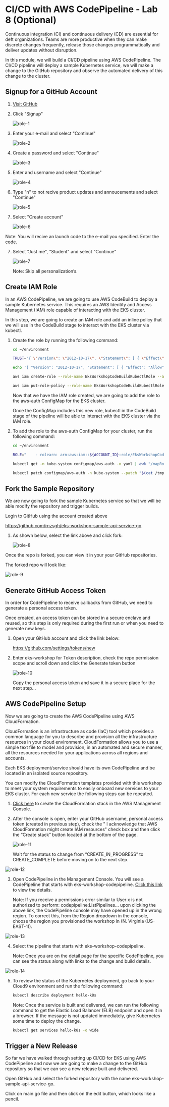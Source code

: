 # CI/CD with AWS CodePipeline - Lab 8 (Optional)

Continuous integration (CI) and continuous delivery (CD) are essential for deft organizations. Teams are more productive when they can make discrete changes frequently, release those changes programmatically and deliver updates without disruption.

In this module, we will build a CI/CD pipeline using AWS CodePipeline. The CI/CD pipeline will deploy a sample Kubernetes service, we will make a change to the GitHub repository and observe the automated delivery of this change to the cluster.

## Signup for a GitHub Account

1. [Visit GitHub](https://github.com/)

2. Click "Signup"

    ![role-1](./images/role-1.png)

3. Enter your e-mail and select "Continue"

    ![role-2](./images/role-2.png)

3. Create a password and select "Continue"

    ![role-3](./images/role-3.png)

4. Enter and username and select "Continue"

    ![role-4](./images/role-4.png)

5. Type "n" to not recive product updates and annoucements and select "Continue"

    ![role-5](./images/role-5.png)

6. Select "Create account"

    ![role-6](./images/role-6.png)

Note: You will recive an launch code to the e-mail you specified. Enter the code.

7. Select "Just me", "Student" and select "Continue"

    ![role-7](./images/role-7.png)

    Note: Skip all personalization’s.

## Create IAM Role

In an AWS CodePipeline, we are going to use AWS CodeBuild to deploy a sample Kubernetes service. This requires an AWS Identity and Access Management (IAM) role capable of interacting with the EKS cluster.

In this step, we are going to create an IAM role and add an inline policy that we will use in the CodeBuild stage to interact with the EKS cluster via kubectl.

1. Create the role by running the following command:

    ```bash
    cd ~/environment

    TRUST="{ \"Version\": \"2012-10-17\", \"Statement\": [ { \"Effect\": \"Allow\", \"Principal\": { \"AWS\": \"arn:aws:iam::${ACCOUNT_ID}:root\" }, \"Action\": \"sts:AssumeRole\" } ] }"

    echo '{ "Version": "2012-10-17", "Statement": [ { "Effect": "Allow", "Action": "eks:Describe*", "Resource": "*" } ] }' > /tmp/iam-role-policy

    aws iam create-role --role-name EksWorkshopCodeBuildKubectlRole --assume-role-policy-document "$TRUST" --output text --query 'Role.Arn'

    aws iam put-role-policy --role-name EksWorkshopCodeBuildKubectlRole --policy-name eks-describe --policy-document file:///tmp/iam-role-policy
    ```

    Now that we have the IAM role created, we are going to add the role to the aws-auth ConfigMap for the EKS cluster.

    Once the ConfigMap includes this new role, kubectl in the CodeBuild stage of the pipeline will be able to interact with the EKS cluster via the IAM role.

2. To add the role to the aws-auth ConfigMap for your cluster, run the following command:

    ```bash
    cd ~/environment

    ROLE="    - rolearn: arn:aws:iam::${ACCOUNT_ID}:role/EksWorkshopCodeBuildKubectlRole\n      username: build\n      groups:\n        - system:masters"

    kubectl get -n kube-system configmap/aws-auth -o yaml | awk "/mapRoles: \|/{print;print \"$ROLE\";next}1" > /tmp/aws-auth-patch.yml

    kubectl patch configmap/aws-auth -n kube-system --patch "$(cat /tmp/aws-auth-patch.yml)"
    ```

## Fork the Sample Repository

We are now going to fork the sample Kubernetes service so that we will be able modify the repository and trigger builds.

Login to GitHub using the account created above

https://github.com/rnzsgh/eks-workshop-sample-api-service-go

1. As shown below, select the link above and click fork:

    ![role-8](./images/role-8.png)


Once the repo is forked, you can view it in your your GitHub repositories.

The forked repo will look like:

![role-9](./images/role-9.png)

## Generate GitHub Access Token

In order for CodePipeline to receive callbacks from GitHub, we need to generate a personal access token.

Once created, an access token can be stored in a secure enclave and reused, so this step is only required during the first run or when you need to generate new keys.

1. Open your GitHub account and click the link below:

    https://github.com/settings/tokens/new

2. Enter eks-workshop for Token description, check the repo permission scope and scroll down and click the Generate token button

    ![role-10](./images/role-10.png)

   Copy the personal access token and save it in a secure place for the next step...

## AWS CodePipeline Setup

Now we are going to create the AWS CodePipeline using AWS CloudFormation.

CloudFormation is an infrastructure as code (IaC) tool which provides a common language for you to describe and provision all the infrastructure resources in your cloud environment. CloudFormation allows you to use a simple text file to model and provision, in an automated and secure manner, all the resources needed for your applications across all regions and accounts.

Each EKS deployment/service should have its own CodePipeline and be located in an isolated source repository.

You can modify the CloudFormation templates provided with this workshop to meet your system requirements to easily onboard new services to your EKS cluster. For each new service the following steps can be repeated.

1. [Click here](https://console.aws.amazon.com/cloudformation/home?#/stacks/create/review?stackName=eksws-codepipeline&templateURL=https://s3.amazonaws.com/eksworkshop.com/templates/main/ci-cd-codepipeline.cfn.yml) to create the CloudFormation stack in the AWS Management Console.

2. After the console is open, enter your GitHub username, personal access token (created in previous step), check the " I acknowledge that AWS CloudFormation might create IAM resources" check box and then click the “Create stack” button located at the bottom of the page.

    ![role-11](./images/role-11.png)

    Wait for the status to change from “CREATE_IN_PROGRESS” to CREATE_COMPLETE before moving on to the next step.

![role-12](./images/role-12.png)

3. Open CodePipeline in the Management Console. You will see a CodePipeline that starts with eks-workshop-codepipeline. [Click this link](https://console.aws.amazon.com/codesuite/codepipeline/pipelines) to view the details.

    Note: If you receive a permissions error similar to User x is not authorized to perform: codepipeline:ListPipelines… upon clicking the above link, the CodePipeline console may have opened up in the wrong region. To correct this, from the Region dropdown in the console, choose the region you provisioned the workshop in (N. Virginia (US-EAST-1)).

![role-13](./images/role-13.png)

4. Select the pipeline that starts with eks-workshop-codepipeline.

    Note: Once you are on the detail page for the specific CodePipeline, you can see the status along with links to the change and build details.

![role-14](./images/role-14.png)

5. To review the status of the Kubernetes deployment, go back to your Cloud9 environment and run the following command:

    ```bash
    kubectl describe deployment hello-k8s
    ```

    Note: Once the service is built and delivered, we can run the following command to get the Elastic Load Balancer (ELB) endpoint and open it in a browser. If the message is not updated immediately, give Kubernetes some time to deploy the change.

    ```bash
    kubectl get services hello-k8s -o wide
    ```

## Trigger a New Release

So far we have walked through setting up CI/CD for EKS using AWS CodePipeline and now we are going to make a change to the GitHub repository so that we can see a new release built and delivered.

Open GitHub and select the forked repository with the name eks-workshop-sample-api-service-go.

Click on main.go file and then click on the edit button, which looks like a pencil.